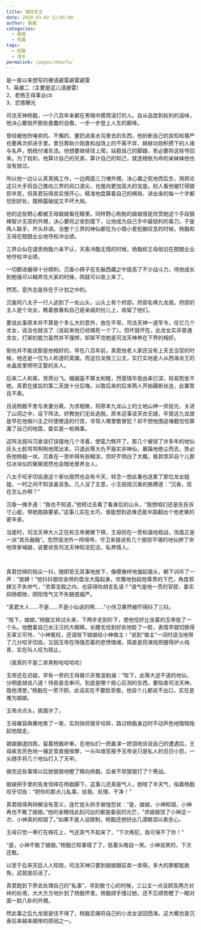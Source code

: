 ```yaml
---
title: 演技天王
date: 2020-03-02 22:05:00
author: 晨晨
categories: 
  - 晨晨
  - 短篇
tags: 
  - 短篇
  - 清水
permalink: /pages/44acfa/
---
```


是一直以来想写的梗请避雷避雷避雷  
1、枭雄二（主要是这儿请避雷）  
2、老杨王母事业cb  
3、恋情曝光

<!-- more -->

司法天神杨戬，一个八百年来都在黑暗中摸爬滚打的人。自从品尝到权利的滋味，他决心要抛开那些愚蠢的自傲，一步一步登上人生的巅峰。

曾经被他所唾弃的、不懈的、要扔进臭水沟里去的东西，他折断自己的良知和尊严也要再次抓进手里。昔日靠耿介刚直和战场上的不离不弃、赫赫功勋积攒下的人缘与名声，统统付诸东流。他想要继续往上爬，站稳自己的脚跟，势必要将这些夺回来。为了权利，他算计自己的兄弟，算计自己的知己，就连相依为命的亲妹妹他也没有放过。

所以他一边认认真真搞工作，一边两面三刀堵外甥，决心置之死地而后生，用舆论这只大手将自己推向三界的风口浪尖，也推向更加高大的宝座。别人看他被打得狼狈辛苦，但真君玩得其实很开心，精准地盘算着自己的棋局，讲出来的每一个字都恰到好处，既稍露破绽又不坏大局。

他的这些野心都被王母娘娘看在眼里。同样野心勃勃的娘娘很是欣赏她这个手段狠辣智计无双的外甥，决心要将之收到麾下，让他成为自己手中最锐利的毒刀。于是两人联手，齐头并进。当整个三界的神仙都在为小情小爱扼腕叹息的时候，杨戬和王母在兢兢业业地夺权冲业绩。

三界众仙在谴责杨戬六亲不认，天条冷酷无情的时候，杨戬和王母依旧在兢兢业业地夺权冲业绩。

一切都进展得十分顺利，沉香小棋子在东躲西藏之中提高了不少战斗力，待他成长到勉强可以糊弄住大家的时候，网就可以收上来了。

然而，意外总是存在于计划之中的。

沉香同八太子一行人逃到了一处山头，山头上有个府邸，府邸名唤九龙居。府邸的主人是个龙女，瞧着敖春和自己是亲戚的份儿上，收留了他们。

要说此事原本并不算是个多么大的意外，放在平常，司法天神一道军令，任它几个龙女，说没也就没了（说起来他已经搞死一个了）。但坏就坏在，此龙女实非普通龙女，打架的能力虽然并不强悍，却架不住她是司法天神养在下界的相好。

倒也并不能说那是他相好的，早在八百年前，真君他老人家还没有上天去当官的时候，他还是一位为人称道的英雄。而这位龙族三公主，实打实地是人从西海龙王的水晶宫里明夺正娶的夫人。

后来二人和离，劳燕分飞。婚姻虽不算太和睦，然感情毕竟由来已深，轻易割舍不绝。真君在接旨的第二天就十分后悔，以致后来的后来两人开始藕断丝连，此番暂且不表。

且说杨戬不舍与发妻分离，为求相聚，将原本九龙山上的土地山神一并捉光，关进了山洞之中，设下阵法，好教他们无处逃脱。原本这事该天衣无缝，毕竟这九龙居是早在他做川主之时便建造的行宫，寻常人哪里敢冒犯？却不想他围追堵截恰恰算漏了自己的地盘，委实是一桩祸事。

这阵法竟叫沉香误打误撞地几个寻着，使蛮力劈开了。那几个被锁了许多年的地仙灰头土脸骂骂咧咧地爬出来，只道此等大仇不报实非神仙，暴躁地绝尘而去，势必告他杨戬一状。沉香在一旁听得有些糊涂，但好歹明白了大概，极其惊异自个儿那位冰块似的舅舅居然也会暗地里养女人。

八太子咬牙切齿道这个家伙居然也会有今天，转念一想此番也连累了那位龙女姐姐，一时之间不知该喜该急。几人没了主意，小玉摇摇沉香的胳膊道：“沉香，现在怎么办啊？”

沉香一摊手道：“我也不知道，”他转过去看了看身后的山头，“我想咱们还是先告诉寸心姐，带她跑路要紧。”这事儿实在太巧，谁能想到逃难还能半路翻出个他老舅的密辛来。

当是时，司法天神大人正在和玉帝舅舅下棋，王母则在一旁和谐地观战，场面正是一派“其乐融融”。忽然瑶池外一阵喧哗，守卫来报说有几个狼狈不堪的地仙拼了命地哭爹喊娘，说要状告司法天神知法犯法，私养情人。

</br>

真君捻棋的指尖一抖，随即若无其事地放下，像模像样地皱起眉头，朝下训斥了一声：“放肆！”他抖抖银纹金绣的盘龙大麾起身，优雅地抬起他尊贵的下巴，角度邪肆又不失帅气，“灵霄宝殿之内，也容得你胡言乱语？”语气是他一贯的官腔，委实抑扬顿挫，阴阳怪气又不失魅惑威严。

“真君大人……不是……不是小仙说的啊……”小侍卫果然被吓得抖了三抖。

“陛下，娘娘，”杨戬又转过头来，下两步走到阶下，使他恰好比坐着的玉帝低了一个头。他瞪着自己水汪汪的大眼睛，长睫毛恰到好处地眨了一眨，表情早就切换得无辜又可怜，“小神冤枉，还请陛下娘娘给小神做主！”说到“做主”一词时适当地带了几分咬牙切齿，又因玉帝在场强忍着的悲愤情绪，简直是将演戏把握得炉火纯青，实在叫人叹为观止。

（我真的不是二哥黑粉哈哈哈哈）

玉帝还在迟疑，早有一旁的王母替爪牙推波助澜：“陛下，此等大逆不道的地仙，分明是胡说八道！待臣妾去审问，到底是哪个居心叵测的东西，要陷害司法天神，毁他清誉。”杨戬在一旁汗颜，此话实在不要脸至极，他自个儿都说不出口，实在是难为娘娘。

玉帝点点头，挑眉许了。

王母雍容典雅地笑了一笑，实则快将银牙咬碎，路过杨戬身边时不动声色地暗暗拖起他就走。

娘娘摒退四周，留着杨戬听审。在地仙们一把鼻涕一把泪地诉说自己的遭遇后，王母疾言厉色地一锤定音直接按罪，一头叫值官报予玉帝说只是私人的旧日小怨，一头随手将几个地仙打入了天牢。

做完这些事情以后她狠狠地瞪了眼向杨戬，后者不禁狠狠打了个寒战。

娘娘把手里的告发信摔在杨戬脚下。这事儿还真是气人，她喘了半天气，指着杨戬咬牙切齿：“把你的那点儿私事，给我、处理、干净！”

真君晓得再辩解没有意义，连忙低头拱手做惶恐状：“是，娘娘，小神知错，小神再也不敢了娘娘。”他的金眼线此刻闪出的都是委屈的光芒，“求娘娘饶了小神这一次，小神真的知错了。”如果不是人设限制，杨戬还想挤出几滴眼泪以表忠心。

王母只觉一拳打在棉花上，气还真气不起来了，“下次再犯，我可保不了你！”

“是，小神不敢了娘娘。”杨戬已知事情了了，低着头暗自一笑。小神说笑的，下次还敢。

以至于后来天廷人人知晓，司法天神只要到娘娘跟前卖一卖萌，多大的罪都能赦免，这就是后话了。

真君跑到下界去处理自己的“私事”，寻到敖寸心的时候，三公主一点没顾及两方对峙的处境，大大方方地扑到了杨戬怀里。杨戬顺手搂过她，还不忘顺势瞪了一眼对面一脸八卦的外甥。

然此事之后九龙居是住不得了，杨戬忍痛将自己的小龙女送回西海，这大概也是沉香后来越来越惨的原因之一。
